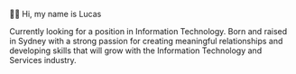 👋🏻 Hi, my name is Lucas

Currently looking for a position in Information Technology. Born and raised in Sydney with a strong passion for creating meaningful relationships and developing skills that will grow with the Information Technology and Services industry.

<!---
Lucas-Andrews-IT/Lucas-Andrews-IT is a ✨ special ✨ repository because its `README.md` (this file) appears on your GitHub profile.
You can click the Preview link to take a look at your changes.
--->
